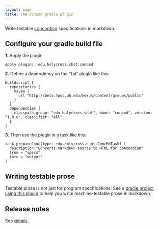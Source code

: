 ```yaml
---
layout: page
title: The concmd gradle plugin
---
```


Write testable [concordion](http://concordion.org/) specifications in markdown.


## Configure your gradle build file


**1**. Apply the plugin:

    apply plugin: 'edu.holycross.shot.concmd'

**2**. Define a dependency on the "fat" plugin like this:

    buildscript {
      repositories {
        maven {
      	  url "http://beta.hpcc.uh.edu/nexus/content/groups/public"
      	}
      }
      dependencies {
        classpath group: "edu.holycross.shot", name: "concmd", version: "1.0.0", classifier: "all"
      }
    }

**3**. Then use the plugin in a task like this:

    task prepareConc(type: edu.holycross.shot.ConcMdTask) {
      description "Converts markdown source to HTML for concordion"
      from = "specs"
      into = "output"
    }


## Writing testable prose

Testable prose is not just for program specifications!  See a [gradle project using this
plugin](http://neelsmith.github.io/concmd/) to help you write machine-testable prose in markdown.


## Release notes

See [details](releases).
